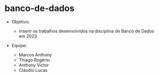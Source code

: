 # banco-de-dados

- Objetivo:
  - Inserir os trabalhos desenvolvidos na disciplina de Banco de Dados em 2023

- Equipe:
  - Marcos Anthony
  - Thiago Rogério
  - Anthony Victor
  - Cláudio Lucas
